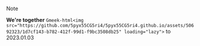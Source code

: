 > [!NOTE]
>**We're together**
`Gmeek-html<img src="https://github.com/5pyx55CG5ri4/5pyx55CG5ri4.github.io/assets/50692323/1d7cf143-b782-412f-99d1-f9bc3508db25" loading="lazy">`
to 2023.01.03
